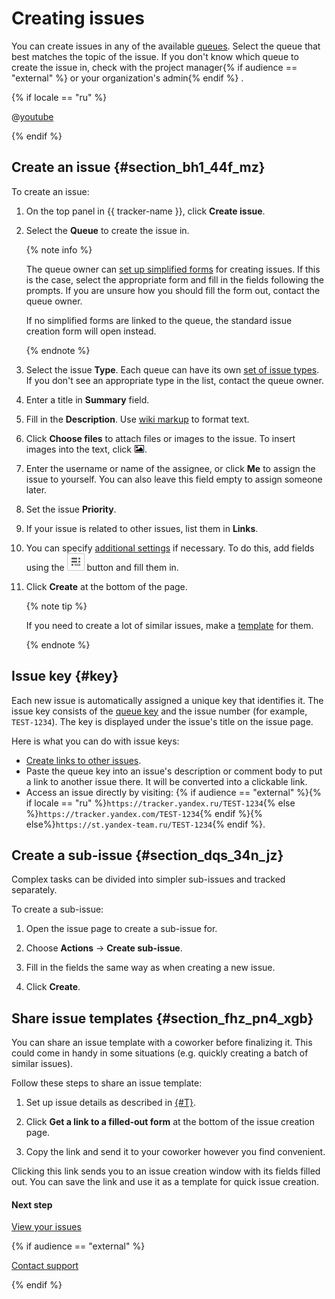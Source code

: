 # Creating issues

You can create issues in any of the available [queues](../queue-intro.md). Select the queue that best matches the topic of the issue. If you don't know which queue to create the issue in, check with the project manager{% if audience == "external" %}  or your organization's admin{% endif %} .

{% if locale == "ru" %}

@[youtube](vtPEpbz8uiw)

{% endif %}

## Create an issue {#section_bh1_44f_mz}

To create an issue:

1. On the top panel in {{ tracker-name }}, click **Create issue**.

1. Select the **Queue** to create the issue in.

    {% note info %}

    The queue owner can [set up simplified forms](../manager/attach-form.md) for creating issues. If this is the case, select the appropriate form and fill in the fields following the prompts. If you are unsure how you should fill the form out, contact the queue owner.

    If no simplified forms are linked to the queue, the standard issue creation form will open instead.

    {% endnote %}

1. Select the issue **Type**.
Each queue can have its own [set of issue types](../manager/add-ticket-type.md). If you don&apos;t see an appropriate type in the list, contact the queue owner.

1. Enter a title in **Summary** field.

1. Fill in the **Description**. Use [wiki markup](wiki-markup.md) to format text.

1. Click **Choose files** to attach files or images to the issue.
To insert images into the text, click ![](../../_assets/tracker/add-image.png).

1. Enter the username or name of the assignee, or click **Me** to assign the issue to yourself.
You can also leave this field empty to assign someone later.

1. Set the issue **Priority**.

1. If your issue is related to other issues, list them in **Links**.

1. You can specify [additional settings](create-param.md#section_ymd_ycj_1gb) if necessary. To do this, add fields using the ![](../../_assets/tracker/task-params-btn.png) button and fill them in.

1. Click **Create** at the bottom of the page.

    {% note tip %}

    If you need to create a lot of similar issues, make a [template](ticket-template.md) for them.

    {% endnote %}

## Issue key {#key}

Each new issue is automatically assigned a unique key that identifies it. The issue key consists of the [queue key](../manager/create-queue.md#key) and the issue number (for example, `TEST-1234`). The key is displayed under the issue's title on the issue page.

Here is what you can do with issue keys:

- [Create links to other issues](ticket-links.md).
- Paste the queue key into an issue's description or comment body to put a link to another issue there. It will be converted into a clickable link.
- Access an issue directly by visiting: {% if audience == "external" %}{% if locale == "ru" %}`https://tracker.yandex.ru/TEST-1234`{% else %}`https://tracker.yandex.com/TEST-1234`{% endif %}{% else%}`https://st.yandex-team.ru/TEST-1234`{% endif %}.

## Create a sub-issue {#section_dqs_34n_jz}

Complex tasks can be divided into simpler sub-issues and tracked separately.

To create a sub-issue:

1. Open the issue page to create a sub-issue for.

1. Choose **Actions** → **Create sub-issue**.

1. Fill in the fields the same way as when creating a new issue.

1. Click **Create**.

## Share issue templates {#section_fhz_pn4_xgb}

You can share an issue template with a coworker before finalizing it. This could come in handy in some situations (e.g. quickly creating a batch of similar issues).

Follow these steps to share an issue template:

1. Set up issue details as described in [{#T}](#section_bh1_44f_mz).

1. Click **Get a link to a filled-out form** at the bottom of the issue creation page.

1. Copy the link and send it to your coworker however you find convenient.

Clicking this link sends you to an issue creation window with its fields filled out. You can save the link and use it as a template for quick issue creation.

#### Next step

[View your issues](my-tickets.md)

{% if audience == "external" %}

[Contact support](../troubleshooting.md)

{% endif %}

